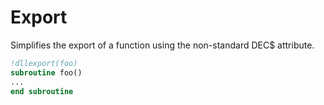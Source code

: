 # Export

Simplifies the export of a function using the non-standard DEC$ attribute. 

```fortran
!dllexport(foo)
subroutine foo()
...
end subroutine
```